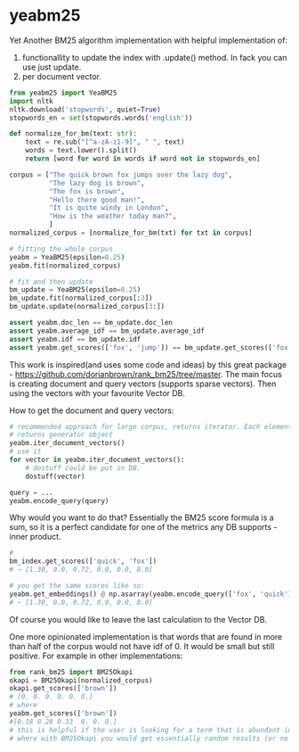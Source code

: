 # yeabm25
Yet Another BM25 algorithm implementation with helpful implementation of:
1. functionallity to update the index with .update() method. In fack you can use just update. 
2. per document vector.

```python
from yeabm25 import YeaBM25
import nltk 
nltk.download('stopwords', quiet=True)
stopwords_en = set(stopwords.words('english'))

def normalize_for_bm(text: str):
    text = re.sub("[^a-zA-z1-9]", " ", text)
    words = text.lower().split()
    return [word for word in words if word not in stopwords_en]

corpus = ["The quick brown fox jumps over the lazy dog",
          "The lazy dog is brown",
          "The fox is brown",
          "Hello there good man!",
          "It is quite windy in London",
          "How is the weather today man?",
          ]
normalized_corpus = [normalize_for_bm(txt) for txt in corpus]

# fitting the whole corpus
yeabm = YeaBM25(epsilon=0.25)
yeabm.fit(normalized_corpus)

# fit and then update 
bm_update = YeaBM25(epsilon=0.25)
bm_update.fit(normalized_corpus[:3])
bm_update.update(normalized_corpus[3:])

assert yeabm.doc_len == bm_update.doc_len
assert yeabm.average_idf == bm_update.average_idf
assert yeabm.idf == bm_update.idf
assert yeabm.get_scores(['fox', 'jump']) == bm_update.get_scores(['fox', 'jump'])).all()
```

This work is inspired(and uses some code and ideas) by this great package - https://github.com/dorianbrown/rank_bm25/tree/master.
The main focus is creating document and query vectors (supports sparse vectors). Then using the vectors with your favourite Vector DB.

How to get the document and query vectors: 
```python
# recommended approach for large corpus, returns iterator. Each element is list[float]
# returns generator object
yeabm.iter_document_vectors()
# use it 
for vector in yeabm.iter_document_vectors():
    # dostuff could be put in DB. 
    dostuff(vector)

query = ...
yeabm.encode_query(query)
```

Why would you want to do that? Essentially the BM25 score formula is a sum, so it is a perfect candidate for one of the metrics any DB
supports - inner product.
```python
# 
bm_index.get_scores(['quick', 'fox'])
# ~ [1.30, 0.0, 0.72, 0.0, 0.0, 0.0]

# you get the same scores like so:
yeabm.get_embeddings() @ np.asarray(yeabm.encode_query(['fox', 'quick']))
# ~ [1.30, 0.0, 0.72, 0.0, 0.0, 0.0]
```
Of course you would like to leave the last calculation to the Vector DB.

One more opinionated implementation is that words that are found in more than half of the corpus would not have idf of 0. It would be small 
but still positive. For example in other implementations:

```python
from rank_bm25 import BM25Okapi
okapi = BM25Okapi(normalized_corpus)
okapi.get_scores(['brown']) 
# [0. 0. 0. 0. 0. 0.]
# where 
yeabm.get_scores(['brown'])
#[0.18 0.28 0.33  0. 0. 0.]
# this is helpful if the user is looking for a term that is abundant in the corpus and would still get somewhat useful results
# where with BM25Okapi you would get essentially random results (or no results).
```